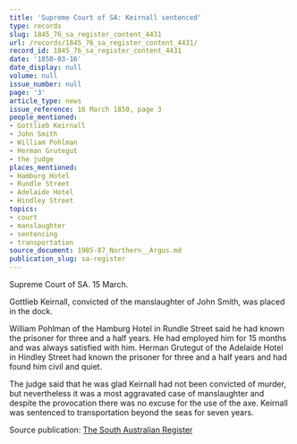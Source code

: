 ```yaml
---
title: 'Supreme Court of SA: Keirnall sentenced'
type: records
slug: 1845_76_sa_register_content_4431
url: /records/1845_76_sa_register_content_4431/
record_id: 1845_76_sa_register_content_4431
date: '1850-03-16'
date_display: null
volume: null
issue_number: null
page: '3'
article_type: news
issue_reference: 16 March 1850, page 3
people_mentioned:
- Gottlieb Keirnall
- John Smith
- William Pohlman
- Herman Grutegut
- the judge
places_mentioned:
- Hamburg Hotel
- Rundle Street
- Adelaide Hotel
- Hindley Street
topics:
- court
- manslaughter
- sentencing
- transportation
source_document: 1985-87_Northern__Argus.md
publication_slug: sa-register
---
```


Supreme Court of SA.  15 March.

Gottlieb Keirnall, convicted of the manslaughter of John Smith, was placed in the dock.

William Pohlman of the Hamburg Hotel in Rundle Street said he had known the prisoner for three and a half years. He had employed him for 15 months and was always satisfied with him.  Herman Grutegut of the Adelaide Hotel in Hindley Street had known the prisoner for three and a half years and had found him civil and quiet.

The judge said that he was glad Keirnall had not been convicted of murder, but nevertheless it was a most aggravated case of manslaughter and despite the provocation there was no excuse for the use of the axe.  Keirnall was sentenced to transportation beyond the seas for seven years.

Source publication: [The South Australian Register](/publications/sa-register/)
